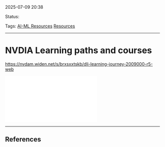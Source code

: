 
2025-07-09 20:38

Status:

Tags: [AI-ML Resources](AI-ML%20Resources.md) [Resources](../../3%20-%20Tags/Resources.md)

---
# NVDIA Learning paths and courses
https://nvdam.widen.net/s/brxsxxtskb/dli-learning-journey-2009000-r5-web


![nvt-learning-learning-path-developers-it-administrators](../Media%20and%20other%20files/nvt-learning-learning-path-developers-it-administrators.pdf)

---
## References